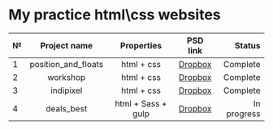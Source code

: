 
# My practice html\css websites 
| №        | Project name           | Properties | PSD link  | Status  |
| ------------- |:-------------:| :-----:| :-----:| -----:|
| 1      | position_and_floats | html + css | [Dropbox](https://www.dropbox.com/s/f8on2zjdnb4ydj4/float_position%20task.psd?dl=0) | Complete |
|2 | workshop | html + css | [Dropbox](https://www.dropbox.com/s/0zpuu6id5h79k8l/01-Home_Page.psd?dl=0) | Complete |
| 3      | indipixel | html + css | [Dropbox](https://www.dropbox.com/s/3y1abepvoo6fsn9/indipixel_v2_free_psd_web_template.psd?dl=0) | Complete |
| 4      | deals_best      | html + Sass + gulp |   [Dropbox](https://www.dropbox.com/s/4k7ugcsq2nuob9m/Premium%20Beautiful%20Deals%20Website%20PSD%20Template%20for%20Free%20Download%20-%20cssauthor.com.psd?dl=0) | In progress |
